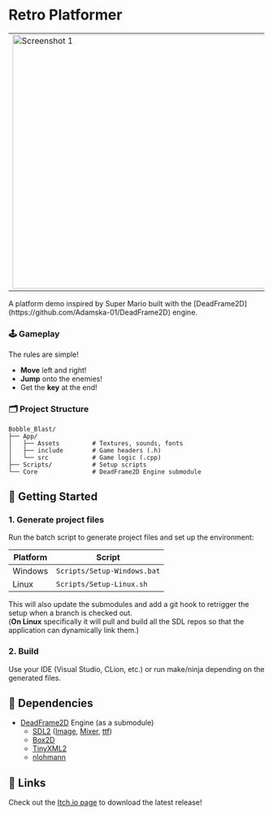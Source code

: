 # Retro Platformer
<table>
  <tr>
    <td><img src="https://adamska-01.github.io/SalvatoreG.github.io/Images/PersonalProjects/DeadFrame2D/1.png" alt="Screenshot 1" width="500"/></td>
    <td><img src="https://adamska-01.github.io/SalvatoreG.github.io/Images/PersonalProjects/DeadFrame2D/2.png" alt="Screenshot 2" width="500"/></td>
  </tr>
</table>
A platform demo inspired by Super Mario built with the [DeadFrame2D](https://github.com/Adamska-01/DeadFrame2D) engine.

### 🕹️ Gameplay
The rules are simple!
- **Move** left and right!
- **Jump** onto the enemies!
- Get the **key** at the end!
  
### 🗂️ Project Structure
```
Bobble_Blast/
├── App/
│   ├── Assets         # Textures, sounds, fonts
│   ├── include        # Game headers (.h)
│   └── src            # Game logic (.cpp)
├── Scripts/           # Setup scripts  
└── Core               # DeadFrame2D Engine submodule
```


## 🚀 Getting Started

### 1. Generate project files
Run the batch script to generate project files and set up the environment:

| Platform |            Script           |
| -------- | --------------------------- |
| Windows  | `Scripts/Setup-Windows.bat` |
| Linux    | `Scripts/Setup-Linux.sh`    |

This will also update the submodules and add a git hook to retrigger the setup when a branch is checked out.  
(**On Linux** specifically it will pull and build all the SDL repos so that the application can dynamically link them.)

### 2. Build
Use your IDE (Visual Studio, CLion, etc.) or run make/ninja depending on the generated files.


## 🧩 Dependencies
- [DeadFrame2D](https://github.com/Adamska-01/DeadFrame2D) Engine (as a submodule)
  - [SDL2](https://github.com/libsdl-org/SDL) ([Image](https://github.com/libsdl-org/SDL_image), [Mixer](https://github.com/libsdl-org/SDL_mixer), [ttf](https://github.com/libsdl-org/SDL_ttf))
  - [Box2D](https://github.com/erincatto/box2d)
  - [TinyXML2](https://github.com/leethomason/tinyxml2)
  - [nlohmann](https://github.com/nlohmann/json)
 

## 🔗 Links
Check out the [Itch.io page](https://salvg.itch.io/bobble-blast) to download the latest release!
